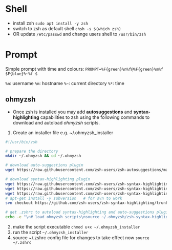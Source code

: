 # Shell
- install zsh
`sudo apt install -y zsh`
- switch to zsh as default shell
`chsh -s $(which zsh)` 
- OR update `/etc/passwd` and change users shell to `/usr/bin/zsh`

# Prompt
Simple prompt with time and colours:
`PROMPT=%F{green}%n%f@%F{green}%m%f $F{blue}%~%f $`

`%n`: username
`%m`: hostname
`%~`: current directory
`%*`: time

## ohmyzsh
- Once zsh is installed you may add **autosuggestions** and **syntax-highlighting** capabilities to zsh using the following commands to download and autoload *ohmyzsh* scripts.
1) Create an installer file e.g. ~/.ohmyzsh_installer
```sh
#!/usr/bin/zsh

# prepare the directory
mkdir ~/.ohmyzsh && cd ~/.ohmyzsh

# download auto-suggestions plugin
wget https://raw.githubusercontent.com/zsh-users/zsh-autosuggestions/master/zsh-autosuggestions.zsh --no-check-certificate

# download syntax-highlighting plugin
wget https://raw.githubusercontent.com/zsh-users/zsh-syntax-highlighting/master/zsh-syntax-highlighting.zsh --no-check-certificate
wget https://raw.githubusercontent.com/zsh-users/zsh-syntax-highlighting/master/.version --no-check-certificate
wget https://raw.githubusercontent.com/zsh-users/zsh-syntax-highlighting/master/.revision-hash --no-check-certificate
# apt-get install -y subversion   # for svn to work
svn checkout https://github.com/zsh-users/zsh-syntax-highlighting/trunk/highlighters

# get .zshrc to autoload syntax-highlighting and auto-suggestions plugins
echo -e "\n# load ohmyzsh scripts\nsource ~/.ohmyzsh/zsh-syntax-highlighting.zsh\nsource ~/.ohmyzsh/zsh-autosuggestions.zsh" >> ~/.zshrc
```
2) make the script executable     `chmod u+x ~/.ohmyzsh_installer`
3) run the script       `~/.ohmyzsh_installer`
4) source ~/.zshrc config file for changes to take effect now       `source ~/.zshrc`
